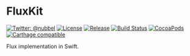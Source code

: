 # FluxKit
[![Twitter: @nubbel](https://img.shields.io/badge/contact-@nubbel-blue.svg?style=flat)](https://twitter.com/nubbel)
[![License](http://img.shields.io/badge/license-MIT-green.svg?style=flat)](https://github.com/nubbel/FluxKit/blob/master/LICENSE)
[![Release](http://img.shields.io/github/release/nubbel/FluxKit.svg?style=flat)](https://github.com/nubbel/FluxKit/releases/latest)
[![Build Status](https://img.shields.io/travis/nubbel/FluxKit/master.svg?style=flat)](https://travis-ci.org/nubbel/FluxKit)
[![CocoaPods](https://img.shields.io/cocoapods/v/FluxKit.svg?style=flat)](http://cocoadocs.org/docsets/FluxKit)
[![Carthage compatible](https://img.shields.io/badge/Carthage-compatible-4BC51D.svg?style=flat)](https://github.com/Carthage/Carthage)


Flux implementation in Swift.
